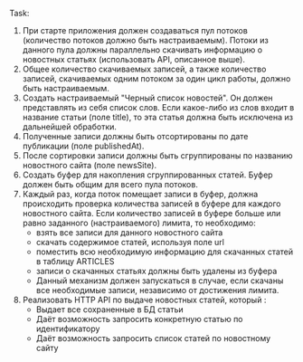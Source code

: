 Task:
1. При старте приложения должен создаваться пул потоков (количество потоков должно быть настраиваемым). Потоки из данного пула должны параллельно скачивать информацию о новостных статьях (использовать API, описанное выше).
2. Общее количество скачиваемых записей, а также количество записей, скачиваемых одним потоком за один цикл работы, должно быть
   настраиваемым.
3. Создать настраиваемый "Черный список новостей". Он должен представлять из себя список слов. Если какое-либо из слов входит в название статьи
   (поле title), то эта статья должна быть исключена из дальнейшей обработки.
4. Полученные записи должны быть отсортированы по дате публикации (поле publishedAt).
5. После сортировки записи должны быть сгруппированы по названию новостного сайта (поле newsSite).
6. Создать буфер для накопления сгруппированных статей. Буфер должен быть общим для всего пула потоков.
7. Каждый раз, когда поток помещает записи в буфер, должна происходить проверка количества записей в буфере для каждого новостного сайта. Если
   количество записей в буфере больше или равно заданного (настраиваемого) лимита, то необходимо:
   - взять все записи для данного новостного сайта
   - скачать содержимое статей, используя поле url
   - поместить всю необходимую информацию для скачанных статей в таблицу ARTICLES
   - записи о скачанных статьях должны быть удалены из буфера
   - Данный механизм должен запускаться в случае, если скачаны все необходимые записи, независимо от достижения лимита.
8. Реализовать HTTP API по выдаче новостных статей, который :
   - Выдает все сохраненные в БД статьи
   - Даёт возможность запросить конкретную статью по идентификатору
   - Даёт возможность запросить список статей по новостному сайту
